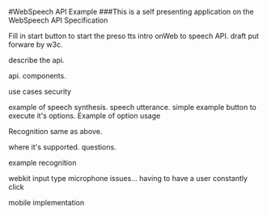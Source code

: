 #WebSpeech API Example
###This is a self presenting application on the WebSpeech API Specification

Fill in
start button to start the preso
tts intro onWeb to speech API.
draft put forware by w3c.

describe the api.
 
api. components.
 
use cases
security
 
 
example of speech synthesis.
speech utterance.
simple example button to execute
it's options.
Example of option usage
 
Recognition same as above.
 
 
where it's supported.
questions.
 
example recognition
 
webkit input type
microphone issues... having to have a user constantly click
 
mobile implementation
